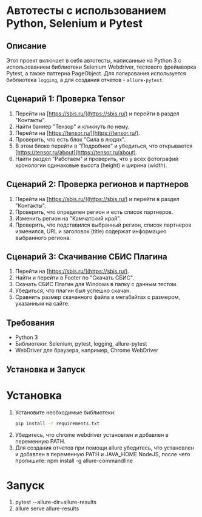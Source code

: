 # Автотесты с использованием Python, Selenium и Pytest

## Описание

Этот проект включает в себя автотесты, написанные на Python 3 с использованием библиотеки Selenium Webdriver, тестового фреймворка Pytest, а также паттерна PageObject. Для логирования используется библиотека `logging`, а для создания отчетов - `allure-pytest`.

## Сценарий 1: Проверка Tensor

1. Перейти на [https://sbis.ru/](https://sbis.ru/) и перейти в раздел "Контакты".
2. Найти баннер "Тензор" и кликнуть по нему.
3. Перейти на [https://tensor.ru/](https://tensor.ru/).
4. Проверить, что есть блок "Сила в людях".
5. В этом блоке перейти в "Подробнее" и убедиться, что открывается [https://tensor.ru/about](https://tensor.ru/about).
6. Найти раздел "Работаем" и проверить, что у всех фотографий хронологии одинаковые высота (height) и ширина (width).

## Сценарий 2: Проверка регионов и партнеров

1. Перейти на [https://sbis.ru/](https://sbis.ru/) и перейти в раздел "Контакты".
2. Проверить, что определен регион и есть список партнеров.
3. Изменить регион на "Камчатский край".
4. Проверить, что подставился выбранный регион, список партнеров изменился, URL и заголовок (title) содержат информацию выбранного региона.

## Сценарий 3: Скачивание СБИС Плагина

1. Перейти на [https://sbis.ru/](https://sbis.ru/).
2. Найти и перейти в Footer по "Скачать СБИС".
3. Скачать СБИС Плагин для Windows в папку с данным тестом.
4. Убедиться, что плагин был успешно скачан.
5. Сравнить размер скачанного файла в мегабайтах с размером, указанным на сайте.

## Требования

- Python 3
- Библиотеки: Selenium, pytest, logging, allure-pytest
- WebDriver для браузера, например, Chrome WebDriver

## Установка и Запуск
# Установка
1. Установите необходимые библиотеки:
   ```bash
   pip install -r requirements.txt
2. Убедитесь, что chrome webdriver установлен и добавлен в переменную PATH.
3. Для создания отчетов при помощи allure убедитесь, что установлен и добавлен в переменную PATH и JAVA_HOME NodeJS, после чего пропишите: npm install -g allure-commandline
# Запуск
1. pytest --allure-dir=allure-results
2. allure serve allure-results
